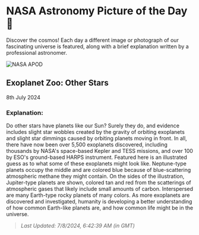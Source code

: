 
  # NASA Astronomy Picture of the Day 🌌

  Discover the cosmos! Each day a different image or photograph of our fascinating universe is featured, along with a brief explanation written by a professional astronomer.

![NASA APOD](https://apod.nasa.gov/apod/image/2407/ExoplanetZoo_Vargic_2000.jpg)

## Exoplanet Zoo: Other Stars

8th July 2024

### Explanation: 

Do other stars have planets like our Sun? Surely they do, and evidence includes slight star wobbles created by the gravity of orbiting exoplanets and slight star dimmings caused by orbiting planets moving in front. In all, there have now been over 5,500 exoplanets discovered, including thousands by NASA's space-based Kepler and TESS missions, and over 100 by ESO's ground-based HARPS instrument.  Featured here is an illustrated guess as to what some of these exoplanets might look like. Neptune-type planets occupy the middle and are colored blue because of blue-scattering atmospheric methane they might contain. On the sides of the illustration, Jupiter-type planets are shown, colored tan and red from the scatterings of atmospheric gases that likely include small amounts of carbon.  Interspersed are many Earth-type rocky planets of many colors. As more exoplanets are discovered and investigated, humanity is developing a better understanding of how common Earth-like planets are, and how common life might be in the universe.

> _Last Updated: 7/8/2024, 6:42:39 AM (in GMT)_
